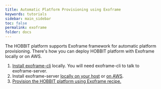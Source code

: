 ```yaml
---
title: Automatic Platform Provisioning using Exoframe
keywords: tutorials
sidebar: main_sidebar
toc: false
permalink: exoframe
folder: docs
---
```


The HOBBIT platform supports Exoframe framework for automatic platform provisioning.
There's how you can deploy HOBBIT platform with Exoframe locally or on AWS.

1. [Install exoframe-cli](https://github.com/exoframejs/exoframe) locally. You will need exoframe-cli to talk to exoframe-server.
1. Install exoframe-server
[locally on your host](https://github.com/exoframejs/exoframe-server)
or [on AWS](https://github.com/exoframejs/exoframe/blob/master/docs/TutorialSwarmAWS.md).
1. [Provision the HOBBIT platform using Exoframe recipe.](https://github.com/hobbit-project/exoframe-recipe-hobbit)
